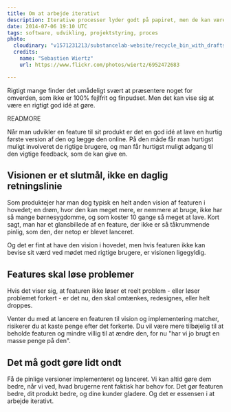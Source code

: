 ```yaml
---
title: Om at arbejde iterativt
description: Iterative processer lyder godt på papiret, men de kan være svære at acceptere, når man står i det
date: 2014-07-06 19:10 UTC
tags: software, udvikling, projektstyring, proces
photo:
  cloudinary: "v1571231213/substancelab-website/recycle_bin_with_drafts.jpg"
  credits:
    name: "Sebastien Wiertz"
    url: https://www.flickr.com/photos/wiertz/6952472683

---
```


Rigtigt mange finder det umådeligt svært at præsentere noget for omverden, som ikke er 100% fejlfrit og finpudset. Men det kan vise sig at være en rigtigt god idé at gøre.

READMORE

Når man udvikler en feature til sit produkt er det en god idé at lave en hurtig første version af den og lægge den online. På den måde får man hurtigst muligt involveret de rigtige brugere, og man får hurtigst muligt adgang til den vigtige feedback, som de kan give en.

## Visionen er et slutmål, ikke en daglig retningslinie

Som produktejer har man dog typisk en helt anden vision af featuren i hovedet; en drøm, hvor den kan meget mere, er nemmere at bruge, ikke har så mange børnesygdomme, og som koster 10 gange så meget at lave. Kort sagt, man har et glansbillede af en feature, der ikke er så tåkrummende pinlig, som den, der netop er blevet lanceret.

Og det er fint at have den vision i hovedet, men hvis featuren ikke kan bevise sit værd ved mødet med rigtige brugere, er visionen ligegyldig.

## Features skal løse problemer

Hvis det viser sig, at featuren ikke løser et reelt problem - eller løser problemet forkert - er det nu, den skal omtænkes, redesignes, eller helt droppes.

Venter du med at lancere en featuren til vision og implementering matcher, risikerer du at kaste penge efter det forkerte. Du vil være mere tilbøjelig til at beholde featuren og mindre villig til at ændre den, for nu "har vi jo brugt en masse penge på den".

## Det må godt gøre lidt ondt

Få de pinlige versioner implementeret og lanceret. Vi kan altid gøre dem bedre, når vi ved, hvad brugerne rent faktisk har behov for. Det gør featuren bedre, dit produkt bedre, og dine kunder gladere. Og det er essensen i at arbejde iterativt.
